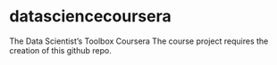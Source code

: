 # datasciencecoursera
The Data Scientist’s Toolbox Coursera 
The course project requires the creation of this github repo. 
